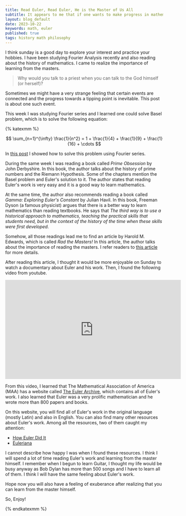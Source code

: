 ```yaml
---
title: Read Euler, Read Euler, He is the Master of Us All
subtitle: It appears to me that if one wants to make progress in mathematics one should study the masters and not the pupils - N.H. Abel
layout: blog_default
date: 2023-10-22
keywords: math, euler
published: true
tags: history math philosophy
---
```


I think sunday is a good day to explore your interest and practice your hobbies. I have been studying Fourier Analysis recently and also reading about the history of mathematics. I came to realize the importance of learning from the masters. 


> Why would you talk to a priest when you can talk to the God himself (or herself)?

Sometimes we might have a very strange feeling that certain events are connected and 
the progress towards a tipping point is inevitable. This post is about one such event.

This week I was studying Fourier series and I learned one could solve Basel problem, 
which is to solve the following equation:

{% katexmm %}

$$
\sum_{n=1}^{\infty} \frac{1}{n^2} = 1 + \frac{1}{4} + \frac{1}{9} + \frac{1}{16} + \cdots 
$$

In [this post](https://oceanumeric.github.io/math/2023/10/fourier-series-transform-2#application-of-rayleighs-identity) I showed how to solve this problem using Fourier series.

During the same week I was reading a book called _Prime Obsession_ by John Derbyshire.
In this book, the author talks about the history of prime numbers and the Riemann Hypothesis. Some of the chapters mention the Basel problem and Euler's solution to it.
The author states that reading Euler's work is very easy and it is a good way to learn mathematics.

At the same time, the author also recommends reading a book called _Gamma: Exploring Euler's Constant_ by Julian Havil. In this book, Freeman Dyson (a famous physicist) argues that there is a better way to learn mathematics than reading textbooks. He says that _The third way is to use a historical approach to mathematics, teaching the practical skills that students need, but in the context of the history of the time when these skills were first developed._


Somehow, all those readings lead me to find an article by Harold M. Edwards, which 
is called _Rad the Masters!_ In this article, the author talks about the importance of reading the masters. I refer readers to [this article](https://link.springer.com/chapter/10.1007/978-1-4613-8127-3_11) for more details.


After reading this article, I thought it would be more enjoyable on Sunday to watch
a documentary about Euler and his work. Then, I found the following video from youtube.

<div align="center">
<iframe width="560" height="315" src="https://www.youtube.com/embed/VIADThf8gjE?si=uyefdgCxHnTlypUl" title="YouTube video player" frameborder="0" allow="accelerometer; autoplay; clipboard-write; encrypted-media; gyroscope; picture-in-picture; web-share" allowfullscreen></iframe>
</div>

From this video, I learned that The Mathematical Association of America (MAA) has a website called [The Euler Archive](http://eulerarchive.maa.org/), which contains all of Euler's work. I also learned that Euler was a very prolific mathematician and he wrote more than 800 papers and books.

On this website, you will find all of Euler's work in the original language (mostly Latin) and also in English. You can also find many other resources about Euler's work.
Among all the resources, two of them caught my attention:

- [How Euler Did It](http://eulerarchive.maa.org/hedi/index.html)
- [Euleriana](https://scholarlycommons.pacific.edu/euleriana/)

I cannot describe how happy I was when I found these resources. I think I will spend a lot of time reading Euler's work and learning from the master himself. I remember when I begun to learn Guitar, I thought my life would be busy anyway as Bob Dylan has more than 500 songs and I have to learn all of them. I think I will have the same feeling about Euler's work.

Hope now you will also have a feeling of exuberance after realizing that you can learn from the master himself.

So, Enjoy!



















{% endkatexmm %}

